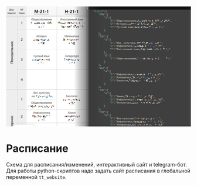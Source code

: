 ![preview](https://github.com/PetrovichGang/Timetable/blob/master/images/ttprev.jpg?raw=true)

# Расписание
Схема для расписания/изменений, интерактивный сайт и telegram-бот.
Для работы python-скриптов надо задать сайт расписания в глобальной переменной `tt_website`.
